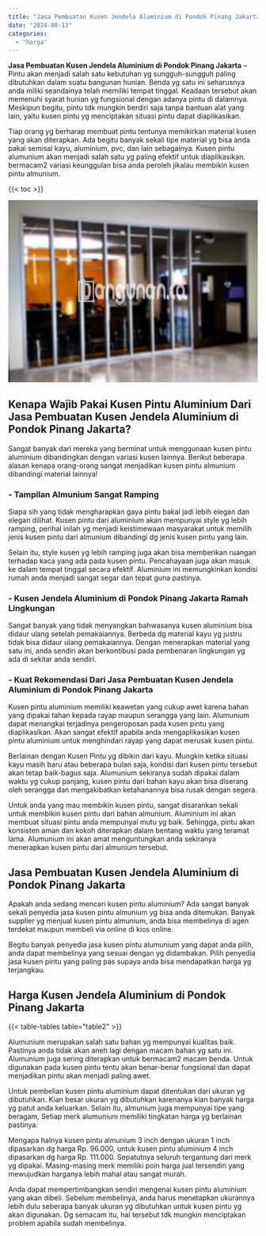 ```yaml
---
title: "Jasa Pembuatan Kusen Jendela Aluminium di Pondok Pinang Jakarta"
date: "2024-08-13"
categories: 
  - "harga"
---
```


**Jasa Pembuatan Kusen Jendela Aluminium di Pondok Pinang Jakarta** – Pintu akan menjadi salah satu kebutuhan yg sungguh-sungguh paling dibutuhkan dalam suatu bangunan hunian. Benda yg satu ini seharusnya anda miliki seandainya telah memiliki tempat tinggal. Keadaan tersebut akan memenuhi syarat hunian yg fungsional dengan adanya pintu di dalamnya. Meskipun begitu, pintu tdk mungkin berdiri saja tanpa bantuan alat yang lain, yaitu kusen pintu yg menciptakan situasi pintu dapat diaplikasikan.

Tiap orang yg berharap membuat pintu tentunya memikirkan material kusen yang akan diterapkan. Ada begitu banyak sekali tipe material yg bisa anda pakai semisal kayu, aluminium, pvc, dan lain sebagainya. Kusen pintu alumunium akan menjadi salah satu yg paling efektif untuk diaplikasikan. bermacam2 variasi keunggulan bisa anda peroleh jikalau membikin kusen pintu almunium.

{{< toc >}}

![Jasa Pembuatan Kusen Jendela Aluminium di Pondok Pinang Jakarta](/images/harga-kusen-jendela-alumunium-47.png)

## Kenapa Wajib Pakai Kusen Pintu Aluminium Dari Jasa Pembuatan Kusen Jendela Aluminium di Pondok Pinang Jakarta?

Sangat banyak dari mereka yang berminat untuk menggunaan kusen pintu aluminium dibandingkan dengan variasi kusen lainnya. Berikut beberapa alasan kenapa orang-orang sangat menjadikan kusen pintu almunium dibandingi material lainnya!

### \- Tampilan Almunium Sangat Ramping

Siapa sih yang tidak mengharapkan gaya pintu bakal jadi lebih elegan dan elegan dilihat. Kusen pintu dari aluminium akan mempunyai style yg lebih ramping, perihal inilah yg menjadi keistimewaan masyarakat untuk memilih jenis kusen pintu dari almunium dibandingi dg jenis kusen pintu yang lain.

Selain itu, style kusen yg lebih ramping juga akan bisa memberikan ruangan terhadap kaca yang ada pada kusen pintu. Pencahayaan juga akan masuk ke dalam tempat tinggal secara efektif. Aluminium ini memungkinkan kondisi rumah anda menjadi sangat segar dan tepat guna pastinya.

### \- Kusen Jendela Aluminium di Pondok Pinang Jakarta Ramah Lingkungan

Sangat banyak yang tidak menyangkan bahwasanya kusen aluminium bisa didaur ulang setelah pemakaiannya. Berbeda dg material kayu yg justru tidak bisa didaur ulang pemakaiannya. Dengan menerapkan material yang satu ini, anda sendiri akan berkontibusi pada pembenaran lingkungan yg ada di sekitar anda sendiri.

### \- Kuat Rekomendasi Dari Jasa Pembuatan Kusen Jendela Aluminium di Pondok Pinang Jakarta

Kusen pintu aluminium memiliki keawetan yang cukup awet karena bahan yang dipakai tahan kepada rayap maupun serangga yang lain. Alumunium dapat menangkal terjadinya pengeroposan pada kusen pintu yang diaplikasikan. Akan sangat efektif apabila anda mengaplikasikan kusen pintu aluminium untuk menghindari rayap yang dapat merusak kusen pintu.

Berlainan dengan Kusen Pintu yg dibikin dari kayu. Mungkin ketika situasi kayu masih baru atau beberapa bulan saja, kondisi dari kusen pintu tersebut akan tetap baik-bagus saja. Alumunium sekiranya sudah dipakai dalam waktu yg cukup panjang, kusen pintu dari bahan kayu akan bisa diserang oleh serangga dan mengakibatkan ketahanannya bisa rusak dengan segera.

Untuk anda yang mau membikin kusen pintu, sangat disarankan sekali untuk membikin kusen pintu dari bahan almunium. Aluminium ini akan membuat situasi pintu anda mempunyai mutu yg baik. Sehingga, pintu akan konsisten aman dan kokoh diterapkan dalam bentang waktu yang teramat lama. Alumunium ini akan amat menguntungkan anda sekiranya menerapkan kusen pintu dari almunium tersebut.

## Jasa Pembuatan Kusen Jendela Aluminium di Pondok Pinang Jakarta

Apakah anda sedang mencari kusen pintu aluminium? Ada sangat banyak sekali penyedia jasa kusen pintu almunium yg bisa anda ditemukan. Banyak supplier yg menjual kusen pintu almunium, anda bisa membelinya di agen terdekat maupun membeli via online di kios online.

Begitu banyak penyedia jasa kusen pintu alumunium yang dapat anda pilih, anda dapat membelinya yang sesuai dengan yg didambakan. Pilih penyedia jasa kusen pintu yang paling pas supaya anda bisa mendapatkan harga yg terjangkau.

## Harga Kusen Jendela Aluminium di Pondok Pinang Jakarta

{{< table-tables table="table2" >}}

Alumunium merupakan salah satu bahan yg mempunyai kualitas baik. Pastinya anda tidak akan aneh lagi dengan macam bahan yg satu ini. Alumunium juga sering diterapkan untuk bermacam2 macam benda. Untuk digunakan pada kusen pintu tentu akan benar-benar fungsional dan dapat menjadikan pintu akan menjadi paling awet.

Untuk pembelian kusen pintu aluminium dapat ditentukan dari ukuran yg dibutuhkan. Kian besar ukuran yg dibutuhkan karenanya kian banyak harga yg patut anda keluarkan. Selain itu, almunium juga mempunyai tipe yang beragam, Setiap merk alumunium memiliki tingkatan harga yg berlainan pastinya.

Mengapa halnya kusen pintu almunium 3 inch dengan ukuran 1 inch dipasarkan dg harga Rp. 96.000, untuk kusen pintu aluminium 4 inch dipasarkan dg harga Rp. 111.000. Sepatutnya seluruh tergantung dari merk yg dipakai. Masing-masing merk memiliki poin harga jual tersendiri yang mewujudkan harganya lebih mahal atau sangat murah.

Anda dapat mempertimbangkan sendiri mengenai kusen pintu aluminium yang akan dibeli. Sebelum membelinya, anda harus menetapkan ukurannya lebih dulu seberapa banyak ukuran yg dibutuhkan untuk kusen pintu yg akan digunakan. Dg semacam itu, hal tersebut tdk mungkin menciptakan problem apabila sudah membelinya.
